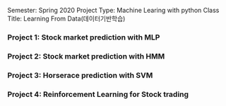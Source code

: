 Semester: Spring 2020
Project Type: Machine Learing with python
Class Title: Learning From Data(데이터기반학습)

### Project 1: Stock market prediction with MLP

### Project 2: Stock market prediction with HMM

### Project 3: Horserace prediction with SVM

### Project 4: Reinforcement Learning for Stock trading
